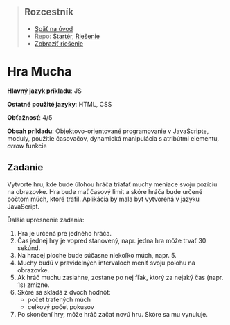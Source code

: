 <div class="hidden">

> ## Rozcestník
> - [Späť na úvod](../../README.md)
> - Repo: [Štartér](/../../tree/main/js/fly-game), [Riešenie](/../../tree/solution/js/fly-game)
> - [Zobraziť riešenie](riesenie.md)

</div>

# Hra Mucha
<div class="info"> 

**Hlavný jazyk príkladu**: JS

**Ostatné použité jazyky**: HTML, CSS

**Obťažnosť**: 4/5

**Obsah príkladu**: Objektovo-orientované programovanie v JavaScripte, moduly, použitie časovačov, dynamická manipulácia s atribútmi elementu, *arrow* funkcie 
</div>

## Zadanie

Vytvorte hru, kde bude úlohou hráča triafať muchy meniace svoju pozíciu na obrazovke. Hra bude mať časový limit a skóre hráča bude určené počtom múch, ktoré trafil. Aplikácia by mala byť vytvorená v jazyku JavaScript. 

Ďalšie upresnenie zadania:

1. Hra je určená pre jedného hráča. 
1. Čas jednej hry je vopred stanovený, napr. jedna hra môže trvať 30 sekúnd.
1. Na hracej ploche bude súčasne niekoľko múch, napr. 5.
1. Muchy budú v pravidelných intervaloch meniť svoju polohu na obrazovke.
1. Ak hráč muchu zasiahne, zostane po nej fľak, ktorý za nejaký čas (napr. 1s) zmizne. 
1. Skóre sa skladá z dvoch hodnôt:
    - počet trafených múch
    - celkový počet pokusov
1. Po skončení hry, môže hráč začať novú hru. Skóre sa mu vynuluje.    